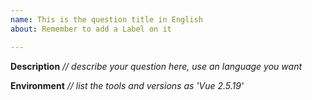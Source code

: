 ```yaml
---
name: This is the question title in English
about: Remember to add a Label on it

---
```


**Description**
*// describe your question here, use an language you want*

**Environment**
*// list the tools and versions as 'Vue 2.5.19'*
